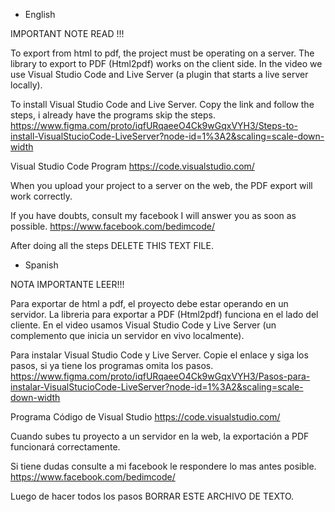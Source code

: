 * English

IMPORTANT NOTE READ !!!

To export from html to pdf, the project must be operating on a server. The library to export to PDF (Html2pdf) works on the client side. In the video we use Visual Studio Code and Live Server (a plugin that starts a live server locally).

To install Visual Studio Code and Live Server. Copy the link and follow the steps, i already have the programs skip the steps.
https://www.figma.com/proto/iqfURqaeeO4Ck9wGqxVYH3/Steps-to-install-VisualStucioCode-LiveServer?node-id=1%3A2&scaling=scale-down-width

Visual Studio Code Program
https://code.visualstudio.com/

When you upload your project to a server on the web, the PDF export will work correctly.

If you have doubts, consult my facebook I will answer you as soon as possible.
https://www.facebook.com/bedimcode/

After doing all the steps DELETE THIS TEXT FILE.


* Spanish

NOTA IMPORTANTE LEER!!!

Para exportar de html a pdf, el proyecto debe estar operando en un servidor. La libreria para exportar a PDF (Html2pdf) funciona en el lado del cliente. En el video usamos Visual Studio Code y Live Server (un complemento que inicia un servidor en vivo localmente). 

Para instalar Visual Studio Code y Live Server. Copie el enlace y siga los pasos, si ya tiene los programas omita los pasos.
https://www.figma.com/proto/iqfURqaeeO4Ck9wGqxVYH3/Pasos-para-instalar-VisualStucioCode-LiveServer?node-id=1%3A2&scaling=scale-down-width

Programa Código de Visual Studio
https://code.visualstudio.com/

Cuando subes tu proyecto a un servidor en la web, la exportación a PDF funcionará correctamente.

Si tiene dudas consulte a mi facebook le respondere lo mas antes posible.
https://www.facebook.com/bedimcode/

Luego de hacer todos los pasos BORRAR ESTE ARCHIVO DE TEXTO.
